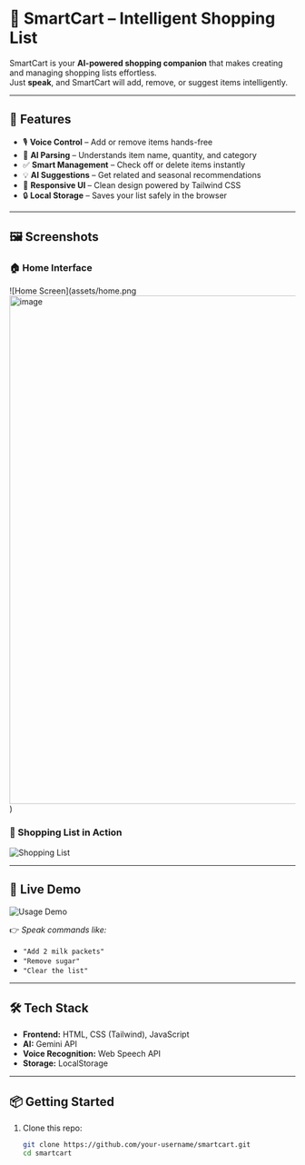 # 🛒 SmartCart – Intelligent Shopping List  #

SmartCart is your **AI-powered shopping companion** that makes creating and managing shopping lists effortless.  
Just **speak**, and SmartCart will add, remove, or suggest items intelligently.  

---

## 🚀 Features  

- 🎙️ **Voice Control** – Add or remove items hands-free  
- 🧠 **AI Parsing** – Understands item name, quantity, and category  
- ✅ **Smart Management** – Check off or delete items instantly  
- 💡 **AI Suggestions** – Get related and seasonal recommendations  
- 📱 **Responsive UI** – Clean design powered by Tailwind CSS  
- 🔒 **Local Storage** – Saves your list safely in the browser  

---

## 🖼️ Screenshots  

### 🏠 Home Interface  
![Home Screen](assets/home.png<img width="1445" height="895" alt="image" src="https://github.com/user-attachments/assets/af9b744e-1bf4-4385-894f-602d2221906c" />
)  

### 📝 Shopping List in Action  
![Shopping List](assets/list.png)  

---

## 🎥 Live Demo  

![Usage Demo](assets/demo.gif)  

👉 *Speak commands like:*  
- `"Add 2 milk packets"`  
- `"Remove sugar"`  
- `"Clear the list"`  

---

## 🛠️ Tech Stack  

- **Frontend:** HTML, CSS (Tailwind), JavaScript  
- **AI:** Gemini API  
- **Voice Recognition:** Web Speech API  
- **Storage:** LocalStorage  

---

## 📦 Getting Started  

1. Clone this repo:  
   ```bash
   git clone https://github.com/your-username/smartcart.git
   cd smartcart
